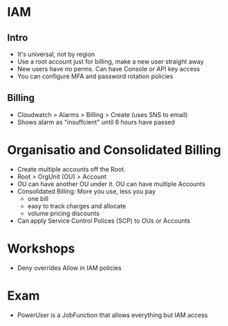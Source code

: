 # IAM

## Intro

- It's universal, not by region
- Use a root account just for billing, make a new user straight away
- New users have no perms. Can have Console or API key access
- You can configure MFA and password rotation policies

## Billing

- Cloudwatch > Alarms > Billing > Create (uses SNS to email)
- Shows alarm as "insuffcient" until 6 hours have passed

# Organisatio and Consolidated Billing

- Create multiple accounts off the Root.
- Root > OrgUnit (OU) > Account
- OU can have another OU under it. OU can have multiple Accounts
- Consolidated Billing: More you use, less you pay
  - one bill
  - easy to track charges and allocate
  - volume pricing discounts
- Can apply Service Control Polices (SCP) to OUs or Accounts

# Workshops

- Deny overrides Allow in IAM policies

# Exam

- PowerUser is a JobFunction that allows everything but IAM access
